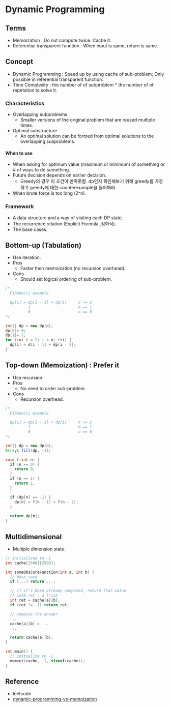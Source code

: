 # Dynamic Programming

## Terms

- Memoization : Do not compute twice. Cache it.
- Referential transparent function : When input is same, return is same.

## Concept

- Dynamic Programming : Speed up by using cache of sub-problem; Only possible in referential transparent function.
- Time Complexity : the number of of subproblem * the number of of repetation to solve it.

### Characteristics

- Overlapping subproblems
  - Smaller versions of the original problem that are reused multiple times.
- Optimal substructure
  - An optimal solution can be formed from optimal solutions to the overlapping subproblems.

#### When to use

- When asking for optimum value (maximum or minimum) of something or # of ways to do something.
- Future decision depends on earlier decision.
  - Greedy의 경우 이 조건이 만족못함. dp인지 확인해보기 위해 greedy를 가정하고 greedy에 대한 counterexample을 들어봐라.
- When brute force is too long (2^n).

### Framework

- A data structure and a way of visiting each DP state.
- The recurrence relation (Explicit Formula ,점화식).
- The base cases.

## Bottom-up (Tabulation)

- Use iteration.
- Pros
  - Faster then memoization (no recursion overhead).
- Cons
  - Should set logical ordering of sub-problem.

```java
/*
  Fibonacci example

  dp[i] = dp[i - 1] + dp[i]     n >= 2
          1                     n == 1
          0                     n == 0
*/

int[] dp = new dp[n];
dp[0]= 0;
dp[1]= 1;
for (int i = 2; i < n; ++i) {
  dp[i] = d[i - 1] + dp[i - 2];
}
```

## Top-down (Memoization) : Prefer it

- Use recursion.
- Pros
  - No need to order sub-problem.
- Cons
  - Recursion overhead.

```java
/*
  Fibonacci example

  dp[i] = dp[i - 1] + dp[i]     n >= 2
          1                     n == 1
          0                     n == 0
*/

int[] dp = new dp[n];
Arrays.fill(dp, -1);

void f(int n) {
  if (n == 0) {
    return 0;
  }
  if (n == 1) {
    return 1;
  }

  if (dp[n] == -1) {
    dp[n] = f(n - 1) + f(n - 2);
  }
  
  return dp[n];
}
```

## Multidimensional

- Multiple dimension state.

```cpp
// initialized to -1
int cache[2500][2500];

int someObscureFunction(int a, int b) {
  // base case
  if (...) return ...;

  // if it's been already computed, return that value
  // int& ret : a trick
  int ret = cache[a][b];
  if (ret != -1) return ret;

  // compute the answer
  ...
  cache[a][b] = ...
  ...

  return cache[a][b];
}

int main() {
  // initialize to -1
  memset(cache, -1, sizeof(cache));
}
```

## Reference

- leetcode
- [dynamic-programming-vs-memoization](https://cs.stackexchange.com/questions/99513/dynamic-programming-vs-memoization/99517)
